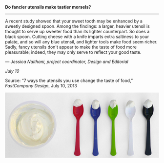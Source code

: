**Do fancier utensils make tastier morsels?**

****

A recent study showed that your sweet tooth may be enhanced by a sweetly designed spoon. Among the findings: a larger, heavier utensil is thought to serve up sweeter food than its lighter counterpart. So does a black spoon. Cutting cheese with a knife imparts extra saltiness to your palate, and so will any blue utensil, and lighter tools make food seem richer. Sadly, fancy utensils don't appear to make the taste of food more pleasurable; indeed, they may only serve to reflect your good taste.

*—* *Jessica Naithani, project coordinator, Design and Editorial*

*July 10*

Source: “7 ways the utensils you use change the taste of food,” *FastCompany Design*, July 10, 2013 

![](../images/NewsFlash_Naithani_UtensilsEDIT.jpg)
